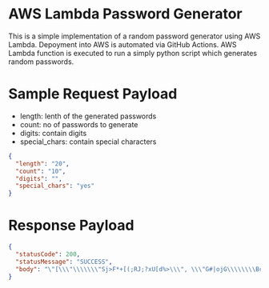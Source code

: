 # AWS Lambda Password Generator
This is a simple implementation of a random password generator using AWS Lambda. Depoyment into AWS is automated via GitHub Actions. AWS Lambda function is executed to run a simply python script which generates random passwords.

# Sample Request Payload
- length: lenth of the generated passwords
- count: no of passwords to generate
- digits: contain digits
- special_chars: contain special characters

```json
{
  "length": "20",
  "count": "10",
  "digits": "",
  "special_chars": "yes"
}
```

# Response Payload
```json
{
  "statusCode": 200,
  "statusMessage": "SUCCESS",
  "body": "\"[\\\"\\\\\\\"Sj>F*+[(;RJ;?xU[d%>\\\", \\\"G#|ojG\\\\\\\\BcGa/r@%<h$i~\\\", \\\"RLf*ZA=h[#oyiyE&hd:C\\\", \\\"p@IaDE'd.UmX~ei;)F-\\\\\\\"\\\", \\\"N$jzb]G%CgFy\\\\\\\"Zqw,(I\\\\\\\"\\\", \\\"*rRR,#ZK@QUF|SS_{*L?\\\", \\\"xxQiw{!VUf=pdj}vE~tS\\\", \\\"jPjDo<oBCu~h>f{BOX&B\\\", \\\"[z/nbZ&cY(G$h<f{-fYd\\\", \\\"iuh>Oh;!ett\\\\\\\"Yc^^]xiG\\\"]\""
}
```